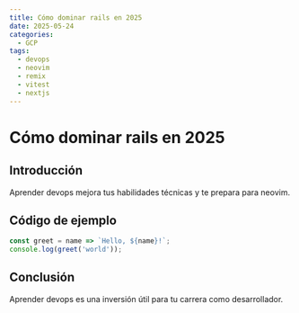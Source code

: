 ```yaml
---
title: Cómo dominar rails en 2025
date: 2025-05-24
categories:
  - GCP
tags:
  - devops
  - neovim
  - remix
  - vitest
  - nextjs
---
```


# Cómo dominar rails en 2025

## Introducción

Aprender devops mejora tus habilidades técnicas y te prepara para neovim.

## Código de ejemplo

```javascript
const greet = name => `Hello, ${name}!`;
console.log(greet('world'));
```

## Conclusión

Aprender devops es una inversión útil para tu carrera como desarrollador.